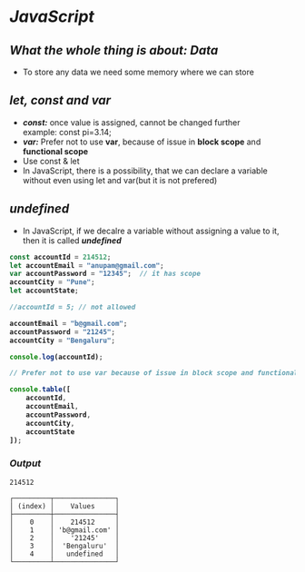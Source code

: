 # _JavaScript_
## _What the whole thing is about: Data_
- To store any data we need some memory where we can store

## _let, const and var_
- **_const:_** once value is assigned, cannot be changed further<br>
example: const pi=3.14;
- **_var:_** Prefer not to use **var**, because of issue in **block scope** and **functional scope**
- Use const & let
- In JavaScript, there is a possibility, that we can declare a variable without even using let and var(but it is not prefered)

## _undefined_
- In JavaScript, if we decalre a variable without assigning a value to it, then it is called **_undefined_**

<b>


```javascript
const accountId = 214512;
let accountEmail = "anupam@gmail.com";
var accountPassword = "12345";  // it has scope
accountCity = "Pune";
let accountState;

//accountId = 5; // not allowed

accountEmail = "b@gmail.com";
accountPassword = "21245";
accountCity = "Bengaluru";

console.log(accountId);

// Prefer not to use var because of issue in block scope and functional scope

console.table([
    accountId,
    accountEmail,
    accountPassword,
    accountCity,
    accountState
]);
```
</b>


### _Output_
```
214512

┌─────────┬───────────────┐
│ (index) │    Values     │
├─────────┼───────────────┤
│    0    │    214512     │
│    1    │ 'b@gmail.com' │
│    2    │    '21245'    │
│    3    │  'Bengaluru'  │
│    4    │   undefined   │
└─────────┴───────────────┘
```








